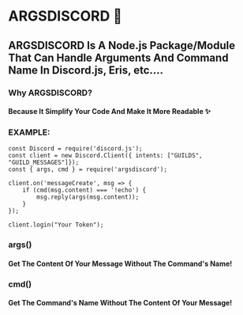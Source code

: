 # ARGSDISCORD 💖

## ARGSDISCORD Is A Node.js Package/Module That Can Handle Arguments And Command Name In Discord.js, Eris, etc....

### Why ARGSDISCORD?

#### Because It Simplify Your Code And Make It More Readable ✨

### EXAMPLE: 

```
const Discord = require('discord.js');
const client = new Discord.Client({ intents: ["GUILDS", "GUILD_MESSAGES"]});
const { args, cmd } = require('argsdiscord');

client.on('messageCreate', msg => {
    if (cmd(msg.content) === '!echo') {
        msg.reply(args(msg.content));
    }
});

client.login("Your Token");
```

### args()

#### Get The Content Of Your Message Without The Command's Name!

### cmd()

#### Get The Command's Name Without The Content Of Your Message!
